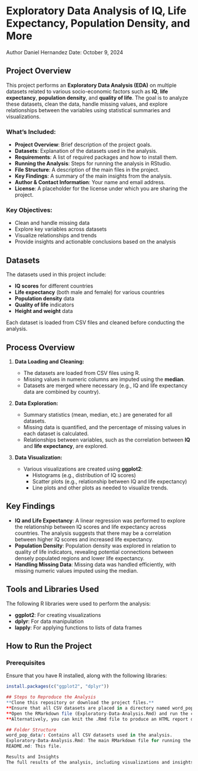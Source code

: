 # Exploratory Data Analysis of IQ, Life Expectancy, Population Density, and More
Author
Daniel Hernandez
Date: October 9, 2024

## Project Overview

This project performs an **Exploratory Data Analysis (EDA)** on multiple datasets related to various socio-economic factors such as **IQ**, **life expectancy**, **population density**, and **quality of life**. The goal is to analyze these datasets, clean the data, handle missing values, and explore relationships between the variables using statistical summaries and visualizations.

### What’s Included:
- **Project Overview**: Brief description of the project goals.
- **Datasets**: Explanation of the datasets used in the analysis.
- **Requirements**: A list of required packages and how to install them.
- **Running the Analysis**: Steps for running the analysis in RStudio.
- **File Structure**: A description of the main files in the project.
- **Key Findings**: A summary of the main insights from the analysis.
- **Author & Contact Information**: Your name and email address.
- **License**: A placeholder for the license under which you are sharing the project.

### Key Objectives:
- Clean and handle missing data
- Explore key variables across datasets
- Visualize relationships and trends
- Provide insights and actionable conclusions based on the analysis

## Datasets

The datasets used in this project include:
- **IQ scores** for different countries
- **Life expectancy** (both male and female) for various countries
- **Population density** data
- **Quality of life** indicators
- **Height and weight** data

Each dataset is loaded from CSV files and cleaned before conducting the analysis.

## Process Overview

1. **Data Loading and Cleaning:**
   - The datasets are loaded from CSV files using R.
   - Missing values in numeric columns are imputed using the **median**.
   - Datasets are merged where necessary (e.g., IQ and life expectancy data are combined by country).

2. **Data Exploration:**
   - Summary statistics (mean, median, etc.) are generated for all datasets.
   - Missing data is quantified, and the percentage of missing values in each dataset is calculated.
   - Relationships between variables, such as the correlation between **IQ** and **life expectancy**, are explored.

3. **Data Visualization:**
   - Various visualizations are created using **ggplot2**:
     - Histograms (e.g., distribution of IQ scores)
     - Scatter plots (e.g., relationship between IQ and life expectancy)
     - Line plots and other plots as needed to visualize trends.

## Key Findings

- **IQ and Life Expectancy**: A linear regression was performed to explore the relationship between IQ scores and life expectancy across countries. The analysis suggests that there may be a correlation between higher IQ scores and increased life expectancy.
- **Population Density**: Population density was explored in relation to quality of life indicators, revealing potential connections between densely populated regions and lower life expectancy.
- **Handling Missing Data**: Missing data was handled efficiently, with missing numeric values imputed using the median.

## Tools and Libraries Used

The following R libraries were used to perform the analysis:
- **ggplot2**: For creating visualizations
- **dplyr**: For data manipulation
- **lapply**: For applying functions to lists of data frames

## How to Run the Project

### Prerequisites
Ensure that you have R installed, along with the following libraries:
```r
install.packages(c("ggplot2", "dplyr"))

## Steps to Reproduce the Analysis
**Clone this repository or download the project files.**
**Ensure that all CSV datasets are placed in a directory named word_pop_data in the project root.**
**Open the RMarkdown file (Exploratory-Data-Analysis.Rmd) and run the code chunks in RStudio to perform the analysis and generate the visualizations.**
**Alternatively, you can knit the .Rmd file to produce an HTML report of the analysis.**

## Folder Structure
word_pop_data/: Contains all CSV datasets used in the analysis.
Exploratory-Data-Analysis.Rmd: The main RMarkdown file for running the analysis.
README.md: This file.

Results and Insights
The full results of the analysis, including visualizations and insights, can be found in the HTML report generated from the RMarkdown file.

